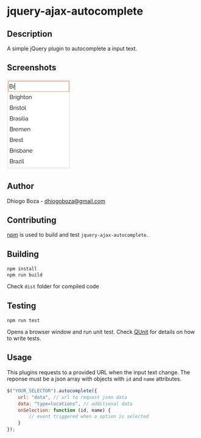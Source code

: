 # jquery-ajax-autocomplete

## Description
A simple jQuery plugin to autocomplete a input text.

## Screenshots
![Alt text](/screenshots/screenshot01.png?raw=true "Screenshot 01")

## Author
Dhiogo Boza - dhiogoboza@gmail.com

## Contributing

[npm](https://www.npmjs.com) is used to build and test `jquery-ajax-autocomplete`.

## Building

```
npm install
npm run build
```

Check `dist` folder for compiled code

## Testing

```
npm run test
```

Opens a browser window and run unit test. Check [QUnit](http://qunitjs.com/) for details on how to write tests.

## Usage

This plugins requests to a provided URL when the input text change. The reponse must be a json array with objects with `id` and `name` attributes.

```javascript
$("YOUR_SELECTOR").autocomplete({
    url: "data", // url to request json data
    data: "type=locations", // additional data
    onSelection: function (id, name) {
        // event triggered when a option is selected
    }
});
```
